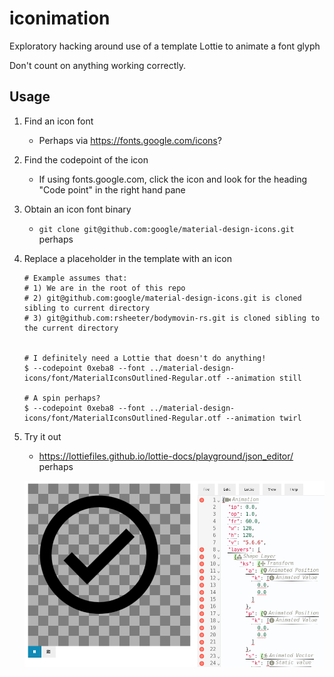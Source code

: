 # iconimation
Exploratory hacking around use of a template Lottie to animate a font glyph

Don't count on anything working correctly.

## Usage

1. Find an icon font
   * Perhaps via https://fonts.google.com/icons?
1. Find the codepoint of the icon
   * If using fonts.google.com, click the icon and look for the heading "Code point" in the right hand pane
1. Obtain an icon font binary
   * `git clone git@github.com:google/material-design-icons.git` perhaps
1. Replace a placeholder in the template with an icon

    ```shell
    # Example assumes that:
    # 1) We are in the root of this repo
    # 2) git@github.com:google/material-design-icons.git is cloned sibling to current directory
    # 3) git@github.com:rsheeter/bodymovin-rs.git is cloned sibling to the current directory
   

    # I definitely need a Lottie that doesn't do anything!
    $ --codepoint 0xeba8 --font ../material-design-icons/font/MaterialIconsOutlined-Regular.otf --animation still

    # A spin perhaps?
    $ --codepoint 0xeba8 --font ../material-design-icons/font/MaterialIconsOutlined-Regular.otf --animation twirl
    ```

1. Try it out
   * https://lottiefiles.github.io/lottie-docs/playground/json_editor/ perhaps

   ![Playground](resources/images/playground.png)
